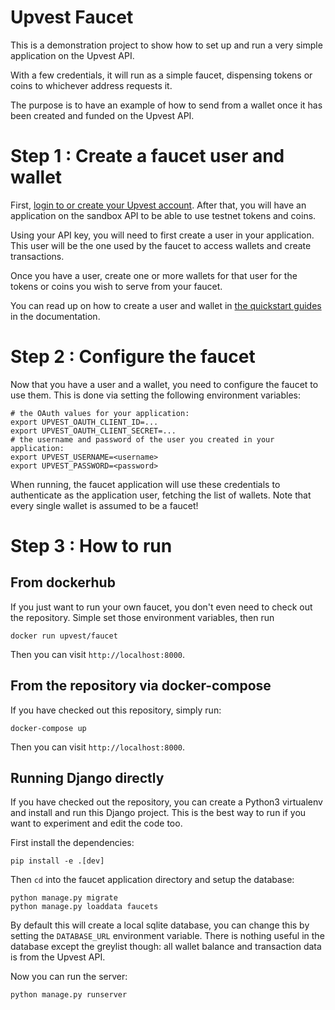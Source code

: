 # Upvest Faucet

This is a demonstration project to show how to set up and run a very
simple application on the Upvest API.

With a few credentials, it will run as a simple faucet, dispensing tokens
or coins to whichever address requests it.

The purpose is to have an example of how to send from a wallet once it
has been created and funded on the Upvest API.

# Step 1 : Create a faucet user and wallet

First, [login to or create your Upvest account](http://login.upvest.co). After
that, you will have an application on the sandbox API to be able to use testnet
tokens and coins.

Using your API key, you will need to first create a user in your application.
This user will be the one used by the faucet to access wallets and create transactions.

Once you have a user, create one or more wallets for that user for the tokens or
coins you wish to serve from your faucet.

You can read up on how to create a user and wallet in [the quickstart guides](https://doc.upvest.co/docs/command-line-quickstart) in the documentation.

# Step 2 : Configure the faucet

Now that you have a user and a wallet, you need to configure the faucet to
use them.  This is done via setting the following environment variables:

```
# the OAuth values for your application:
export UPVEST_OAUTH_CLIENT_ID=...
export UPVEST_OAUTH_CLIENT_SECRET=...
# the username and password of the user you created in your application:
export UPVEST_USERNAME=<username>
export UPVEST_PASSWORD=<password>
```

When running, the faucet application will use these credentials to authenticate
as the application user, fetching the list of wallets. Note that every single
wallet is assumed to be a faucet!

# Step 3 : How to run

## From dockerhub

If you just want to run your own faucet, you don't even need to check out the
repository. Simple set those environment variables, then run

`docker run upvest/faucet`

Then you can visit `http://localhost:8000`.

## From the repository via docker-compose

If you have checked out this repository, simply run:

`docker-compose up`

Then you can visit `http://localhost:8000`.

## Running Django directly

If you have checked out the repository, you can create a Python3 virtualenv
and install and run this Django project. This is the best way to run if you
want to experiment and edit the code too.

First install the dependencies:

`pip install -e .[dev]`

Then `cd` into the faucet application directory and setup the database:

```
python manage.py migrate
python manage.py loaddata faucets
```

By default this will create a local sqlite database, you can change this by
setting the `DATABASE_URL` environment variable. There is nothing useful in the
database except the greylist though: all wallet balance and transaction data is
from the Upvest API.

Now you can run the server:

`python manage.py runserver`
